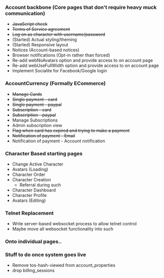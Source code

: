 ### Account backbone (Core pages that don't require heavy muck communication)
* ~~JavaScript check~~
* ~~Terms of Service agreement~~
* ~~Log on as character with username/password~~
* (Started) Actual styling/theming
* (Started) Responsive layout
* Notices (Account-based notices)
* Browser notifications (Opt-in rather than forced)
* Re-add webNoAvatars option and provide access to on account page
* Re-add webUseFullWidth option and provide access to on account page
* Implement Socialite for Facebook/Google login

### AccountCurrency (Formally ECommerce)
* ~~Manage Cards~~
* ~~Single payment - card~~
* ~~Single payment - paypal~~
* ~~Subscription - card~~
* ~~Subscription - paypal~~ 
* Manage Subscriptions
* Admin subscription view
* ~~Flag when card has expired and trying to make a payment~~
* ~~Notification of payment - Email~~
* Notification of payment - Account notification
 
### Character Based starting pages
* Change Active Character
* Avatars (Loading)
* Character Order
* Character Creation
    * Referral during such
* Character Dashboard
* Character Profile 
* Avatars (Editing)
 
### Telnet Replacement
* Write server-based websocket process to allow telnet control
* Maybe move all websocket functionality into such

### Onto individual pages..

### Stuff to do once system goes live
* Remove tos-hash-viewed from account_properties
* drop billing_sessions
